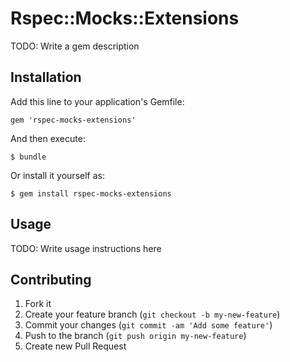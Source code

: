 # Rspec::Mocks::Extensions

TODO: Write a gem description

## Installation

Add this line to your application's Gemfile:

    gem 'rspec-mocks-extensions'

And then execute:

    $ bundle

Or install it yourself as:

    $ gem install rspec-mocks-extensions

## Usage

TODO: Write usage instructions here

## Contributing

1. Fork it
2. Create your feature branch (`git checkout -b my-new-feature`)
3. Commit your changes (`git commit -am 'Add some feature'`)
4. Push to the branch (`git push origin my-new-feature`)
5. Create new Pull Request
